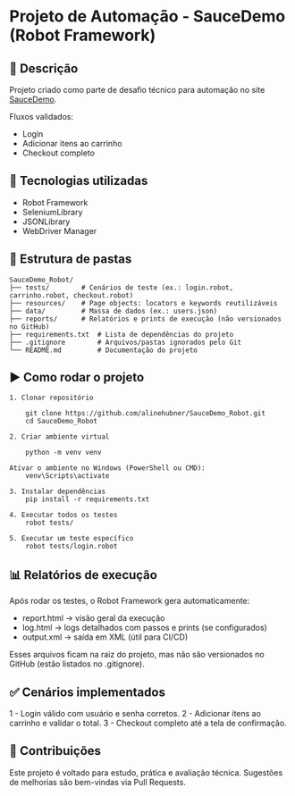 # Projeto de Automação - SauceDemo (Robot Framework)

## 📌 Descrição
Projeto criado como parte de desafio técnico para automação no site [SauceDemo](https://www.saucedemo.com/).

Fluxos validados:
- Login
- Adicionar itens ao carrinho
- Checkout completo


## 🚀 Tecnologias utilizadas
- Robot Framework
- SeleniumLibrary
- JSONLibrary
- WebDriver Manager


## 📂 Estrutura de pastas
```
SauceDemo_Robot/
├── tests/        # Cenários de teste (ex.: login.robot, carrinho.robot, checkout.robot)
├── resources/    # Page objects: locators e keywords reutilizáveis
├── data/         # Massa de dados (ex.: users.json)
├── reports/      # Relatórios e prints de execução (não versionados no GitHub)
├── requirements.txt  # Lista de dependências do projeto
├── .gitignore        # Arquivos/pastas ignorados pelo Git
└── README.md         # Documentação do projeto
```

## ▶️ Como rodar o projeto
```
1. Clonar repositório

    git clone https://github.com/alinehubner/SauceDemo_Robot.git
    cd SauceDemo_Robot

2. Criar ambiente virtual

    python -m venv venv

Ativar o ambiente no Windows (PowerShell ou CMD):
    venv\Scripts\activate

3. Instalar dependências
    pip install -r requirements.txt

4. Executar todos os testes
    robot tests/

5. Executar um teste específico
    robot tests/login.robot
```

## 📊 Relatórios de execução
Após rodar os testes, o Robot Framework gera automaticamente:

- report.html → visão geral da execução
- log.html → logs detalhados com passos e prints (se configurados)
- output.xml → saída em XML (útil para CI/CD)

Esses arquivos ficam na raiz do projeto, mas não são versionados no GitHub (estão listados no .gitignore).


## ✅ Cenários implementados

1 - Login válido com usuário e senha corretos.
2 - Adicionar itens ao carrinho e validar o total.
3 - Checkout completo até a tela de confirmação.


## 🤝 Contribuições

Este projeto é voltado para estudo, prática e avaliação técnica.
Sugestões de melhorias são bem-vindas via Pull Requests.